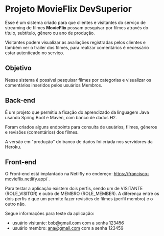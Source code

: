 # Projeto MovieFlix DevSuperior

Esse é um sistema criado para que clientes e visitantes do serviço de streaming de filmes **MovieFlix** possam pesquisar por filmes através do título, subtítulo, gênero ou ano de produção.

Visitantes podem visualizar as avaliações registradas pelos clientes e também ver o trailer dos filmes, para realizar comentários é necessário estar autenticado no serviço.

## Objetivo
Nesse sistema é possível pesquisar filmes por categorias e visualizar os comentários inseridos pelos usuários Membros.

## Back-end
É um projeto que permitiu a fixação do aprendizado da linguagem Java usando Spring Boot e Maven, com banco de dados H2.

Foram criados alguns endpoints para consulta de usuários, filmes, gêneros e revisões (comentários) dos filmes.

A versão em "produção" do banco de dados foi criada nos servidores da Heroku.

## Front-end
O Front-end está implantado na Netlifly no endereço: https://francisco-movieflix.netlify.app/ .

Para testar a aplicação existem dois perfis, sendo um de VISITANTE (ROLE_VISITOR) e outro de MEMBRO (ROLE_MEMBER). A diferença entre os dois perfis é que um permite fazer revisões de filmes (perfil membro) e o outro não.

Segue informações para teste da aplicação:

- usuário visitante: bob@gmail.com com a senha 123456
- usuário membro: ana@gmail.com com a senha 123456
